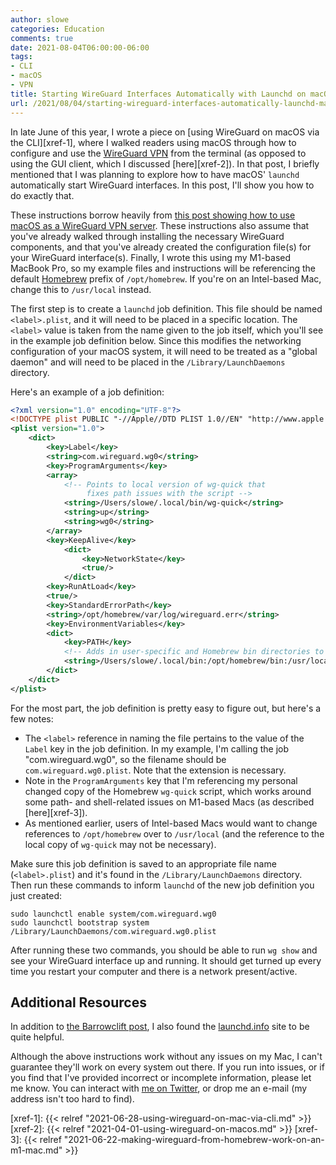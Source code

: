```yaml
---
author: slowe
categories: Education
comments: true
date: 2021-08-04T06:00:00-06:00
tags:
- CLI
- macOS
- VPN
title: Starting WireGuard Interfaces Automatically with Launchd on macOS
url: /2021/08/04/starting-wireguard-interfaces-automatically-launchd-macos
---
```


In late June of this year, I wrote a piece on [using WireGuard on macOS via the CLI][xref-1], where I walked readers using macOS through how to configure and use the [WireGuard VPN][link-1] from the terminal (as opposed to using the GUI client, which I discussed [here][xref-2]). In that post, I briefly mentioned that I was planning to explore how to have macOS' `launchd` automatically start WireGuard interfaces. In this post, I'll show you how to do exactly that.<!--more-->

These instructions borrow heavily from [this post showing how to use macOS as a WireGuard VPN server][link-2]. These instructions also assume that you've already walked through installing the necessary WireGuard components, and that you've already created the configuration file(s) for your WireGuard interface(s). Finally, I wrote this using my M1-based MacBook Pro, so my example files and instructions will be referencing the default [Homebrew][link-3] prefix of `/opt/homebrew`. If you're on an Intel-based Mac, change this to `/usr/local` instead.

The first step is to create a `launchd` job definition. This file should be named `<label>.plist`, and it will need to be placed in a specific location. The `<label>` value is taken from the name given to the job itself, which you'll see in the example job definition below. Since this modifies the networking configuration of your macOS system, it will need to be treated as a "global daemon" and will need to be placed in the `/Library/LaunchDaemons` directory.

Here's an example of a job definition:

```xml
<?xml version="1.0" encoding="UTF-8"?>
<!DOCTYPE plist PUBLIC "-//Apple//DTD PLIST 1.0//EN" "http://www.apple.com/DTDs/PropertyList-1.0.dtd">
<plist version="1.0">
    <dict>
        <key>Label</key>
        <string>com.wireguard.wg0</string>
        <key>ProgramArguments</key>
        <array>
            <!-- Points to local version of wg-quick that
                 fixes path issues with the script -->
            <string>/Users/slowe/.local/bin/wg-quick</string>
            <string>up</string>
            <string>wg0</string>
        </array>
        <key>KeepAlive</key>
            <dict>
                <key>NetworkState</key>
                <true/>
            </dict>
        <key>RunAtLoad</key>
        <true/>
        <key>StandardErrorPath</key>
        <string>/opt/homebrew/var/log/wireguard.err</string>
        <key>EnvironmentVariables</key>
        <dict>
            <key>PATH</key>
            <!-- Adds in user-specific and Homebrew bin directories to start of PATH -->
            <string>/Users/slowe/.local/bin:/opt/homebrew/bin:/usr/local/sbin:/usr/local/bin:/usr/bin:/bin:/usr/sbin:/sbin</string>
        </dict>
    </dict>
</plist>
```

For the most part, the job definition is pretty easy to figure out, but here's a few notes:

* The `<label>` reference in naming the file pertains to the value of the `Label` key in the job definition. In my example, I'm calling the job "com.wireguard.wg0", so the filename should be `com.wireguard.wg0.plist`. Note that the extension is necessary.
* Note in the `ProgramArguments` key that I'm referencing my personal changed copy of the Homebrew `wg-quick` script, which works around some path- and shell-related issues on M1-based Macs (as described [here][xref-3]).
* As mentioned earlier, users of Intel-based Macs would want to change references to `/opt/homebrew` over to `/usr/local` (and the reference to the local copy of `wg-quick` may not be necessary).

Make sure this job definition is saved to an appropriate file name (`<label>.plist`) and it's found in the `/Library/LaunchDaemons` directory. Then run these commands to inform `launchd` of the new job definition you just created:

    sudo launchctl enable system/com.wireguard.wg0
    sudo launchctl bootstrap system /Library/LaunchDaemons/com.wireguard.wg0.plist

After running these two commands, you should be able to run `wg show` and see your WireGuard interface up and running. It should get turned up every time you restart your computer and there is a network present/active.

## Additional Resources

In addition to [the Barrowclift post][link-2], I also found the [launchd.info][link-4] site to be quite helpful.

Although the above instructions work without any issues on my Mac, I can't guarantee they'll work on every system out there. If you run into issues, or if you find that I've provided incorrect or incomplete information, please let me know. You can interact with [me on Twitter][link-5], or drop me an e-mail (my address isn't too hard to find).

[link-1]: https://www.wireguard.com/
[link-2]: https://barrowclift.me/post/wireguard-server-on-macos
[link-3]: https://brew.sh
[link-4]: https://launchd.info/
[link-5]: https://twitter.com/scott_lowe
[xref-1]: {{< relref "2021-06-28-using-wireguard-on-mac-via-cli.md" >}}
[xref-2]: {{< relref "2021-04-01-using-wireguard-on-macos.md" >}}
[xref-3]: {{< relref "2021-06-22-making-wireguard-from-homebrew-work-on-an-m1-mac.md" >}}
